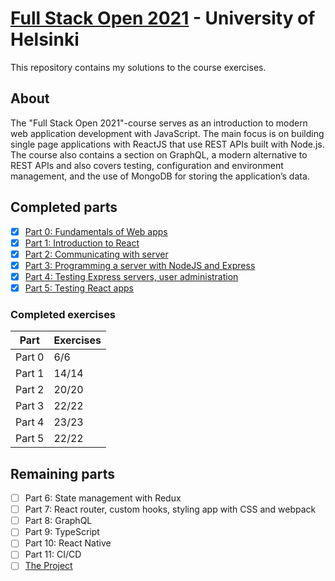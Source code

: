 # [Full Stack Open 2021](https://fullstackopen.com/en/about) - University of Helsinki

This repository contains my solutions to the course exercises.

## About

The "Full Stack Open 2021"-course serves as an introduction to modern web application development with JavaScript. The main focus is on building single page applications with ReactJS that use REST APIs built with Node.js. The course also contains a section on GraphQL, a modern alternative to REST APIs and also covers testing, configuration and environment management, and the use of MongoDB for storing the application’s data.

## Completed parts

- [x] [Part 0: Fundamentals of Web apps](https://github.com/cjato001-xamk/full-stack-open-2021/tree/main/part0)
- [x] [Part 1: Introduction to React](https://github.com/cjato001-xamk/full-stack-open-2021/tree/main/part1)
- [x] [Part 2: Communicating with server](https://github.com/cjato001-xamk/full-stack-open-2021/tree/main/part2)
- [x] [Part 3: Programming a server with NodeJS and Express](https://github.com/cjato001-xamk/full-stack-open-2021/tree/main/part3)
- [x] [Part 4: Testing Express servers, user administration](https://github.com/cjato001-xamk/full-stack-open-2021/tree/main/part4/blog-list)
- [x] [Part 5: Testing React apps](https://github.com/cjato001-xamk/full-stack-open-2021/tree/main/part5/blog-list-frontend)

### Completed exercises

| Part   | Exercises |
| ------ | --------- |
| Part 0 | 6/6       |
| Part 1 | 14/14     |
| Part 2 | 20/20     |
| Part 3 | 22/22     |
| Part 4 | 23/23     |
| Part 5 | 22/22     |

## Remaining parts

- [ ] Part 6: State management with Redux
- [ ] Part 7: React router, custom hooks, styling app with CSS and webpack
- [ ] Part 8: GraphQL
- [ ] Part 9: TypeScript
- [ ] Part 10: React Native
- [ ] Part 11: CI/CD
- [ ] [The Project](https://fullstackopen.com/en/part0/general_info#full-stack-project)
